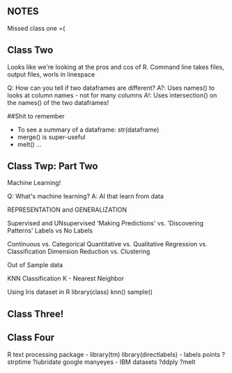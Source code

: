 NOTES
-------
Missed class one =(

## Class Two
Looks like we're looking at the pros and cos of R.
Command line takes files, output files, worls in linespace

Q: How can you tell if two dataframes are different?
A?: Uses names() to looks at column names - not for many columns
A!: Uses intersection() on the names() of the two dataframes!

##Shit to remember
* To see a summary of a dataframe:
    str(dataframe)
* merge() is super-useful
* melt() ...

## Class Twp: Part Two
Machine Learning!

Q: What's machine learning?
A: AI that learn from data

REPRESENTATION and GENERALIZATION

Supervised and UNsupervised
'Making Predictions' vs. 'Discovering Patterns'
Labels vs No Labels

Continuous vs. Categorical
Quantitative vs. Qualitative
Regression vs. Classification
Dimension Reduction vs. Clustering

Out of Sample data

KNN Classification
K - Nearest Neighbor

Using Iris dataset in R
library(class)
knn()
sample()

## Class Three!

## Class Four
R text processing package - library(tm)
library(directlabels) - labels points
?strptime
?lubridate
google manyeyes - IBM datasets
?ddply
?melt

